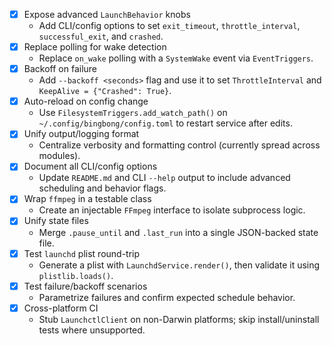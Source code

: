- [x] Expose advanced `LaunchBehavior` knobs
  - Add CLI/config options to set `exit_timeout`, `throttle_interval`, `successful_exit`, and `crashed`.
- [x] Replace polling for wake detection
  - Replace `on_wake` polling with a `SystemWake` event via `EventTriggers`.
- [x] Backoff on failure
  - Add `--backoff <seconds>` flag and use it to set `ThrottleInterval` and `KeepAlive = {"Crashed": True}`.
- [x] Auto-reload on config change
  - Use `FilesystemTriggers.add_watch_path()` on `~/.config/bingbong/config.toml` to restart service after edits.
- [x] Unify output/logging format
  - Centralize verbosity and formatting control (currently spread across modules).
- [x] Document all CLI/config options
  - Update `README.md` and CLI `--help` output to include advanced scheduling and behavior flags.
- [x] Wrap `ffmpeg` in a testable class
  - Create an injectable `FFmpeg` interface to isolate subprocess logic.
- [x] Unify state files
  - Merge `.pause_until` and `.last_run` into a single JSON-backed state file.
- [x] Test `launchd` plist round-trip
  - Generate a plist with `LaunchdService.render()`, then validate it using `plistlib.loads()`.
- [x] Test failure/backoff scenarios
  - Parametrize failures and confirm expected schedule behavior.
- [x] Cross-platform CI
  - Stub `LaunchctlClient` on non-Darwin platforms; skip install/uninstall tests where unsupported.

